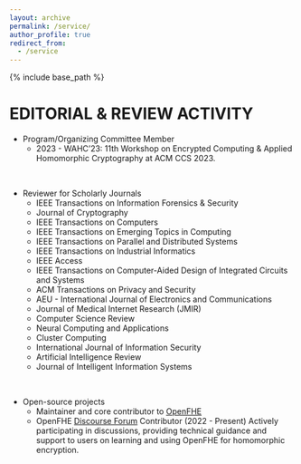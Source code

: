 ```yaml
---
layout: archive
permalink: /service/
author_profile: true
redirect_from:
  - /service
---
```


{% include base_path %}

EDITORIAL & REVIEW ACTIVITY 
======
* Program/Organizing Committee Member
  * 2023 - WAHC’23: 11th Workshop on Encrypted Computing & Applied Homomorphic Cryptography at ACM CCS 2023.

&nbsp;

* Reviewer for Scholarly Journals
  * IEEE Transactions on Information Forensics & Security
  * Journal of Cryptography
  * IEEE Transactions on Computers
  * IEEE Transactions on Emerging Topics in Computing
  * IEEE Transactions on Parallel and Distributed Systems
  * IEEE Transactions on Industrial Informatics
  * IEEE Access
  * IEEE Transactions on Computer-Aided Design of Integrated Circuits and Systems
  * ACM Transactions on Privacy and Security
  * AEU - International Journal of Electronics and Communications
  * Journal of Medical Internet Research (JMIR)
  * Computer Science Review
  * Neural Computing and Applications
  * Cluster Computing
  * International Journal of Information Security
  * Artificial Intelligence Review
  * Journal of Intelligent Information Systems

&nbsp;

* Open-source projects
  * Maintainer and core contributor to [OpenFHE](https://github.com/openfheorg/openfhe-development)
  * OpenFHE [Discourse Forum](https://openfhe.discourse.group/) Contributor (2022 - Present)
      Actively participating in discussions, providing technical guidance and support to users on learning and using OpenFHE for homomorphic encryption.
